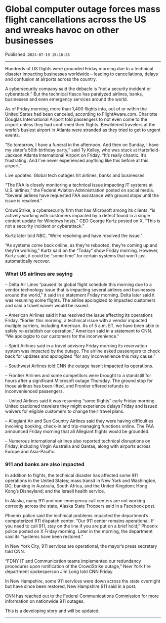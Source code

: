 # Global computer outage forces mass flight cancellations across the US and wreaks havoc on other businesses

Published :`2024-07-19 15:16:26`

---

Hundreds of US flights were grounded Friday morning due to a technical disaster impacting businesses worldwide – leading to cancellations, delays and confusion at airports across the country.

A cybersecurity company said the debacle is “not a security incident or cyberattack.” But the technical fiasco has paralyzed airlines, banks, businesses and even emergency services around the world.

As of Friday morning, more than 1,400 flights into, out of or within the United States had been canceled, according to FlightAware.com. Charlotte Douglas International Airport told passengers to not even come to the airport unless they had confirmed their flights. Bewildered travelers at the world’s busiest airport in Atlanta were stranded as they tried to get to urgent events.

“So tomorrow, I have a funeral in the afternoon. And then on Sunday, I have my sister’s 50th birthday party,” said Ty Kelley, who was stuck at Hartsfield-Jackson Atlanta International Airport on Friday. “It’s really chaotic. It’s frustrating. And I’ve never experienced anything like this before at this airport.”

Live updates: Global tech outages hit airlines, banks and businesses

“The FAA is closely monitoring a technical issue impacting IT systems at U.S. airlines,” the Federal Aviation Administration posted on social media. “Several airlines have requested FAA assistance with ground stops until the issue is resolved.”

CrowdStrike, a cybersecurity firm that has Microsoft among its clients, “is actively working with customers impacted by a defect found in a single content update for Windows hosts,” CEO George Kurtz posted on X. “This is not a security incident or cyberattack.”

Kurtz later told NBC, “We’re resolving and have resolved the issue.”

“As systems come back online, as they’re rebooted, they’re coming up and they’re working,” Kurtz said on the “Today” show Friday morning. However, Kurtz said, it could be “some time” for certain systems that won’t just automatically recover.

### What US airlines are saying

– Delta Air Lines “paused its global flight schedule this morning due to a vendor technology issue that is impacting several airlines and businesses around the world,” it said in a statement Friday morning. Delta later said it was resuming some flights. The airline apologized to impacted customers and said a travel waiver would be issued.

– American Airlines said it has resolved the issue affecting its operations Friday. “Earlier this morning, a technical issue with a vendor impacted multiple carriers, including American. As of 5 a.m. ET, we have been able to safely re-establish our operation,” American said in a statement to CNN. “We apologize to our customers for the inconvenience.”

– Spirit Airlines said in a travel advisory Friday morning its reservation system was impacted by the outage. The airline asked passengers to check back for updates and apologized “for any inconvenience this may cause.”

– Southwest Airlines told CNN the outage hasn’t impacted its operations.

– Frontier Airlines and some competitors were brought to a standstill for hours after a significant Microsoft outage Thursday. The ground stop for those airlines has been lifted, and Frontier offered refunds to inconvenienced passengers.

– United Airlines said it was resuming “some flights” early Friday morning. United cautioned travelers they might experience delays Friday and issued waivers for eligible customers to change their travel plans.

– Allegiant Air and Sun Country Airlines said they were having difficulties involving booking, check-in and trip-managing functions online. The FAA announced Friday morning that all Allegiant flights would be grounded.

– Numerous international airlines also reported technical disruptions on Friday, including Virgin Australia and Qantas, along with airports across Europe and Asia-Pacific.

### 911 and banks are also impacted

In addition to flights, the technical disaster has affected some 911 operations in the United States; mass transit in New York and Washington, DC; banking in Australia, South Africa, and the United Kingdom; Hong Kong’s Disneyland; and the Israeli health service.

In Alaska, many 911 and non-emergency call centers are not working correctly across the state, Alaska State Troopers said in a Facebook post.

Phoenix police said the technical problems impacted the department’s computerized 911 dispatch center. “Our 911 center remains operational. If you need to call 911, stay on the line if you are put on a brief hold,” Phoenix police posted on X Friday morning. Later in the morning, the department said its “systems have been restored.”

In New York City, 911 services are operational, the mayor’s press secretary told CNN.

“FDNY IT and Communication teams implemented our redundancy procedures upon notification of the CrowdStrike outage,” New York fire department spokesperson Jim Long told CNN Friday.

In New Hampshire, some 911 services were down across the state overnight but have since been restored, New Hampshire 911 said in a post.

CNN has reached out to the Federal Communications Commission for more information on nationwide 911 outages.

This is a developing story and will be updated.

---

